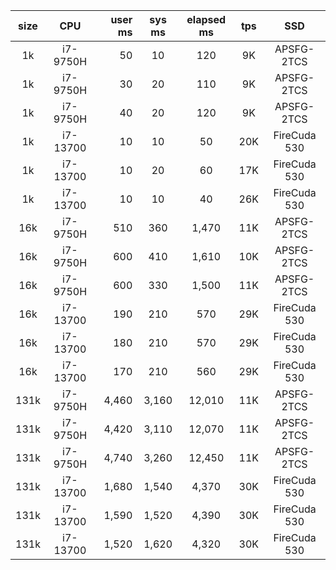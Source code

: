 | size | CPU      | user ms | sys ms | elapsed ms | tps | SSD          |
|:----:|:--------:| -------:|:------:|:----------:|:---:|:------------:|
| 1k   | i7-9750H | 50      | 10     | 120        |  9K | APSFG-2TCS   |
| 1k   | i7-9750H | 30      | 20     | 110        |  9K | APSFG-2TCS   |
| 1k   | i7-9750H | 40      | 20     | 120        |  9K | APSFG-2TCS   |
| 1k   | i7-13700 | 10      | 10     | 50         | 20K | FireCuda 530 |
| 1k   | i7-13700 | 10      | 20     | 60         | 17K | FireCuda 530 |
| 1k   | i7-13700 | 10      | 10     | 40         | 26K | FireCuda 530 |
| 16k  | i7-9750H | 510     | 360    | 1,470      | 11K | APSFG-2TCS   |
| 16k  | i7-9750H | 600     | 410    | 1,610      | 10K | APSFG-2TCS   |
| 16k  | i7-9750H | 600     | 330    | 1,500      | 11K | APSFG-2TCS   |
| 16k  | i7-13700 | 190     | 210    | 570        | 29K | FireCuda 530 |
| 16k  | i7-13700 | 180     | 210    | 570        | 29K | FireCuda 530 |
| 16k  | i7-13700 | 170     | 210    | 560        | 29K | FireCuda 530 |
| 131k | i7-9750H | 4,460   | 3,160  | 12,010     | 11K | APSFG-2TCS   |
| 131k | i7-9750H | 4,420   | 3,110  | 12,070     | 11K | APSFG-2TCS   |
| 131k | i7-9750H | 4,740   | 3,260  | 12,450     | 11K | APSFG-2TCS   |
| 131k | i7-13700 | 1,680   | 1,540  | 4,370      | 30K | FireCuda 530 |
| 131k | i7-13700 | 1,590   | 1,520  | 4,390      | 30K | FireCuda 530 |
| 131k | i7-13700 | 1,520   | 1,620  | 4,320      | 30K | FireCuda 530 |
